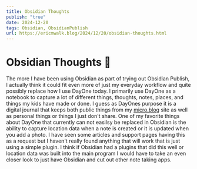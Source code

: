 ```yaml
---
title: Obsidian Thoughts
publish: "true"
date: 2024-12-20
tags: Obsidian, ObsidianPublish
url: https://ericmwalk.blog/2024/12/20/obsidian-thoughts.html
---
```


# Obsidian Thoughts 🤔

The more I have been using Obsidian as part of trying out Obsidian Publish, I actually think it could fit even more of just my everyday workflow and quite possibly replace how I use DayOne today. I primarily use DayOne as a notebook to capture a lot of different things, thoughts, notes, places, and things my kids have made or done. I guess as DayOnes purpose it is a digital journal that keeps both public things from my [micro.blog](https://ericmwalk.blog) site as well as personal things or things I just don't share. One of my favorite things about DayOne that currently can not easilsy be replaced in Obsidian is the ability to capture location data when a note is created or it is updated when you add a photo. I have seen some articles and support pages having this as a request but I haven't really found anything that will work that is just using a simple plugin. I think if Obsidian had a plugins that did this well or location data was built into the main program I would have to take an even closer look to just have Obsidian and cut out other note taking apps.

